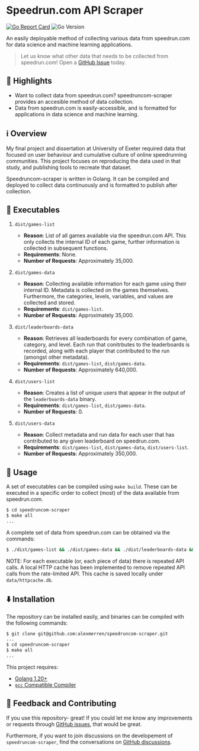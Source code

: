 # Speedrun.com API Scraper

[![Go Report Card](https://goreportcard.com/badge/github.com/alexmerren/speedruncom-scraper)](https://goreportcard.com/report/github.com/alexmerren/speedruncom-scraper)
![Go Version](https://img.shields.io/badge/go%20version-%3E=1.20-61CFDD.svg?style=flat-square)

An easily deployable method of collecting various data from speedrun.com for data science and machine learning applications.

> Let us know what other data that needs to be collected from speedrun.com! Open a [GitHub Issue](https://github.com/alexmerren/speedruncom-scraper/issues) today.

## 🌟 Highlights

 - Want to collect data from speedrun.com? speedruncom-scraper provides an accesible method of data collection.
 - Data from speedrun.com is easily-accessible, and is formatted for applications in data science and machine learning.

## ℹ️  Overview

My final project and dissertation at University of Exeter required data that focused on user behaviour and cumulative culture of online speedrunning communities. This project focuses on reproducing the data used in that study, and publishing tools to recreate that dataset.

Speedruncom-scraper is written in Golang. It can be compiled and deployed to collect data continuously and is formatted to publish after collection.

## 💨 Executables

 1. `dist/games-list`

    * **Reason**: List of all games available via the speedrun.com API. This only collects the internal ID of each game, further information is collected in subsequent functions.
    * **Requirements**: None.
    * **Number of Requests**: Approximately 35,000.

 2. `dist/games-data`

    * **Reason**: Collecting available information for each game using their internal ID. Metadata is collected on the games themselves. Furthermore, the categories, levels, variables, and values are collected and stored.
    * **Requirements**: `dist/games-list`.
    * **Number of Requests**: Approximately 35,000.

 3. `dist/leaderboards-data`

    * **Reason**: Retrieves all leaderboards for every combination of game, category, and level. Each run that conitrbutes to the leaderboards is recorded, along with each player that contributed to the run (amongst other metadata).
    * **Requirements**: `dist/games-list`, `dist/games-data`.
    * **Number of Requests**: Approximately 640,000.

 4. `dist/users-list`

    * **Reason**: Creates a list of unique users that appear in the output of the `leaderboards-data` binary.
    * **Requirements**: `dist/games-list`, `dist/games-data`.
    * **Number of Requests**: 0.

 5. `dist/users-data`

    * **Reason**: Collect metadata and run data for each user that has contributed to any given leaderboard on speedrun.com.
    * **Requirements**: `dist/games-list`, `dist/games-data`, `dist/users-list`.
    * **Number of Requests**: Approximately 350,000.

## 🚀 Usage

A set of executables can be compiled using `make build`. These can be executed in a specific order to collect (most) of the data available from speedrun.com.

```bash
$ cd speedruncom-scraper
$ make all
...
```

A complete set of data from speedrun.com can be obtained via the commands:

```bash
$ ./dist/games-list && ./dist/games-data && ./dist/leaderboards-data && ./dist/users-list && ./dist/users-data 
```

NOTE: For each executable (or, each piece of data) there is repeated API calls. A local HTTP cache has been implemented to remove repeated API calls from the rate-limited API. This cache is saved locally under `data/httpcache.db`.

## ⬇️  Installation

The repository can be installed easily, and binaries can be compiled with the following commands:

```bash
$ git clone git@github.com:alexmerren/speedruncom-scraper.git
...
$ cd speedruncom-scraper
$ make all
...
```

This project requires:

 * [Golang 1.20+](https://go.dev/dl/)
 * [`gcc` Compatible Compiler](https://gcc.gnu.org)

## 💭 Feedback and Contributing

If you use this repository- great! If you could let me know any improvements or requests through [GitHub issues](https://github.com/alexmerren/speedruncom-scraper/issues), that would be great.

Furthermore, if you want to join discussions on the developement of `speedruncom-scraper`, find the conversations on [GitHub discussions](https://github.com/alexmerren/speedruncom-scraper/discussions).
